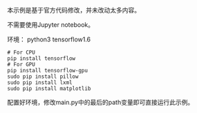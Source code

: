 本示例是基于官方代码修改，并未改动太多内容。

不需要使用Jupyter notebook。

环境： python3 tensorflow1.6 
```
# For CPU
pip install tensorflow
# For GPU
pip install tensorflow-gpu
sudo pip install pillow
sudo pip install lxml
sudo pip install matplotlib
```

配置好环境，修改main.py中的最后的path变量即可直接运行此示例。
